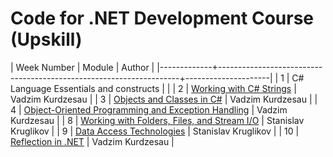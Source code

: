 # Code for .NET Development Course (Upskill)

| Week Number | Module                                                             | Author              |
|-------------+--------------------------------------------------------------------+---------------------|
| 1           | C# Language Essentials and constructs                              |                     |
| 2           | [Working with C# Strings](2-Strings)                               | Vadzim Kurdzesau    |
| 3           | [Objects and Classes in C#](3-Objects)                             | Vadzim Kurdzesau    |
| 4           | [Object-Oriented Programming and Exception Handling](4-Exceptions) | Vadzim Kurdzesau    |
| 8           | [Working with Folders, Files, and Stream I/O](8-IO)                | Stanislav Kruglikov |
| 9           | [Data Access Technologies](9-DataAccess)                           | Stanislav Kruglikov |
| 10          | [Reflection in .NET](10-Reflection)                                | Vadzim Kurdzesau    |